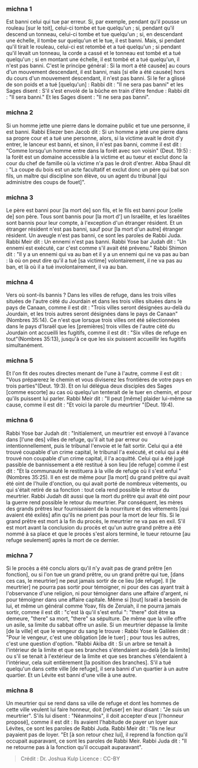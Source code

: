 
### michna 1
Est banni celui qui tue par erreur. Si, par exemple, pendant qu'il pousse un rouleau [sur le toit], celui-ci tombe et tue quelqu'un ; si, pendant qu'il descend un tonneau, celui-ci tombe et tue quelqu'un ; si, en descendant une échelle, il tombe sur quelqu'un et le tue, il est banni. Mais, si pendant qu'il tirait le rouleau, celui-ci est retombé et a tué quelqu'un ; si pendant qu'il levait un tonneau, la corde a cassé et le tonneau est tombé et a tué quelqu'un ; si en montant une échelle, il est tombé et a tué quelqu'un, il n'est pas banni. C'est le principe général : Si la mort a été causée] au cours d'un mouvement descendant, il est banni, mais [si elle a été causée] hors du cours d'un mouvement descendant, il n'est pas banni. Si le fer a glissé de son poids et a tué [quelqu'un] : Rabbi dit : "Il ne sera pas banni" et les Sages disent :  S'il s'est envolé de la bûche en train d'être fendue : Rabbi dit : "Il sera banni." Et les Sages disent :  "Il ne sera pas banni".

### michna 2
Si un homme jette une pierre dans le domaine public et tue une personne, il est banni. Rabbi Eliezer ben Jacob dit :  Si un homme a jeté une pierre dans sa propre cour et a tué une personne, alors, si la victime avait le droit d'y entrer, le lanceur est banni, et sinon, il n'est pas banni, comme il est dit : "Comme lorsqu'un homme entre dans la forêt avec son voisin" (Deut. 19:5) : la forêt est un domaine accessible à la victime et au tueur et exclut donc la cour du chef de famille où la victime n'a pas le droit d'entrer. Abba Shaul dit : "La coupe du bois est un acte facultatif et exclut donc un père qui bat son fils, un maître qui discipline son élève, ou un agent du tribunal [qui administre des coups de fouet]".

### michna 3
Le père est banni pour [la mort de] son fils, et le fils est banni pour [celle de] son père. Tous sont bannis pour [la mort d'] un Israélite, et les Israélites sont bannis pour leur compte, à l'exception d'un étranger résident. Et un étranger résident n'est pas banni, sauf pour [la mort d'un autre] étranger résident. Un aveugle n'est pas banni, ce sont les paroles de Rabbi Juda. Rabbi Meir dit :  Un ennemi n'est pas banni. Rabbi Yose bar Judah dit :  "Un ennemi est exécuté, car c'est comme s'il avait été prévenu." Rabbi Shimon dit :  "Il y a un ennemi qui va au ban et il y a un ennemi qui ne va pas au ban : là où on peut dire qu'il a tué [sa victime] volontairement, il ne va pas au ban, et là où il a tué involontairement, il va au ban.

### michna 4
Vers où sont-ils bannis ? Dans les villes de refuge, dans les trois villes situées de l'autre cèté du Jourdain et dans les trois villes situées dans le pays de Canaan, comme il est dit : "Trois villes seront désignées au-delà du Jourdain, et les trois autres seront désignées dans le pays de Canaan"(Nombres 35:14). Ce n'est que lorsque trois villes ont été sélectionnées dans le pays d'Israël que les [premières] trois villes de l'autre cèté du Jourdain ont accueilli les fugitifs, comme il est dit : "Six villes de refuge en tout"(Nombres 35:13), jusqu'à ce que les six puissent accueillir les fugitifs simultanément.

### michna 5
Et l'on fit des routes directes menant de l'une à l'autre, comme il est dit : "Vous préparerez le chemin et vous diviserez les frontières de votre pays en trois parties"(Deut. 19:3). Et on lui délégua deux disciples des Sages [comme escorte] au cas où quelqu'un tenterait de le tuer en chemin, et pour qu'ils puissent lui parler. Rabbi Meir dit :  "Il peut [même] plaider lui-même sa cause, comme il est dit : "Et voici la parole du meurtrier "(Deut. 19:4).

### michna 6
Rabbi Yose bar Judah dit :  "Initialement, un meurtrier est envoyé à l'avance dans [l'une des] villes de refuge, qu'il ait tué par erreur ou intentionnellement, puis le tribunal l'envoie et le fait sortir. Celui qui a été trouvé coupable d'un crime capital, le tribunal l'a exécuté, et celui qui a été trouvé non coupable d'un crime capital, il l'a acquitté. Celui qui a été jugé passible de bannissement a été restitué à son lieu [de refuge] comme il est dit : "Et la communauté le restituera à la ville de refuge où il s'est enfui "(Nombres 35:25). Il en est de même pour [la mort] du grand prêtre qui avait été oint de l'huile d'onction, ou qui avait porté de nombreux vêtements, ou qui s'était retiré de sa fonction : tout cela rend possible le retour du meurtrier. Rabbi Judah dit aussi que la mort du prêtre qui avait été oint pour la guerre rend possible le retour du meurtrier. Par conséquent, les mères des grands prêtres leur fournissaient de la nourriture et des vêtements [qui avaient été exilés] afin qu'ils ne prient pas pour la mort de leur fils. Si le grand prêtre est mort à la fin du procès, le meurtrier ne va pas en exil. S'il est mort avant la conclusion du procès et qu'un autre grand prêtre a été nommé à sa place et que le procès s'est alors terminé, le tueur retourne [au refuge seulement] après la mort de ce dernier.

### michna 7
Si le procès a été conclu alors qu'il n'y avait pas de grand prêtre [en fonction], ou si l'on tue un grand prêtre, ou un grand prêtre qui tue, [dans ces cas, le meurtrier] ne peut jamais sortir de ce lieu [de refuge]. Il [le meurtrier] ne pourra pas sortir pour témoigner, ni pour des cas ayant trait à l'observance d'une religion, ni pour témoigner dans une affaire d'argent, ni pour témoigner dans une affaire capitale. Même si [tout] Israël a besoin de lui, et même un général comme Yoav, fils de Zeruiah, il ne pourra jamais sortir, comme il est dit : "c'est là qu'il s'est enfui ":  "there" doit être sa demeure, "there" sa mort, "there" sa sépulture. De même que la ville offre un asile, sa limite du sabbat offre un asile. Si un meurtrier dépasse la limite [de la ville] et que le vengeur du sang le trouve : Rabbi Yose le Galiléen dit :  "Pour le vengeur, c'est une obligation [de le tuer] ; pour tous les autres, c'est une question d'option. "Rabbi Akiba dit : Si un arbre se tenait à l'intérieur de la limite et que ses branches s'étendaient au-delà [de la limite] ou s'il se tenait à l'extérieur de la limite et que ses branches s'étendaient à l'intérieur, cela suit entièrement [la position des branches]. S'il a tué quelqu'un dans cette ville [de refuge], il sera banni d'un quartier à un autre quartier. Et un Lévite est banni d'une ville à une autre.

### michna 8
Un meurtrier qui se rend dans sa ville de refuge et dont les hommes de cette ville veulent lui faire honneur, doit [refuser] en leur disant : "Je suis un meurtrier". S'ils lui disent : "Néanmoins", il doit accepter d'eux [l'honneur proposé], comme il est dit : Ils avaient l'habitude de payer un loyer aux Lévites, ce sont les paroles de Rabbi Juda. Rabbi Meir dit : "Ils ne leur payaient pas de loyer. "Et [à son retour chez lui], il reprend la fonction qu'il occupait auparavant, ce sont les paroles de Rabbi Meir. Rabbi Juda dit : "Il ne retourne pas à la fonction qu'il occupait auparavant".

>Crédit : Dr. Joshua Kulp
>Licence : CC-BY
